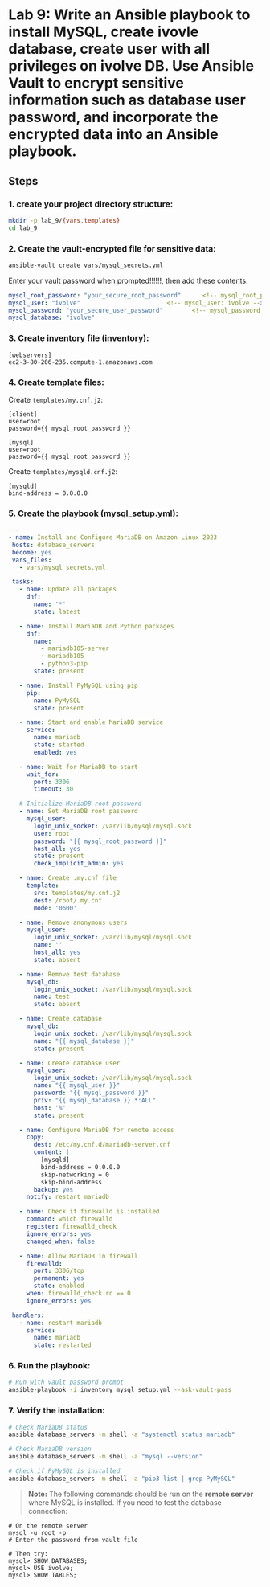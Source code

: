 # Lab 9: Write an Ansible playbook to install MySQL, create ivovle database, create user with all privileges on ivolve DB. Use Ansible Vault to encrypt sensitive information such as database user password, and incorporate the encrypted data into an Ansible playbook.

## Steps

### 1. create your project directory structure:
```bash
mkdir -p lab_9/{vars,templates}
cd lab_9
```

### 2. Create the vault-encrypted file for sensitive data:
```bash
ansible-vault create vars/mysql_secrets.yml
```
Enter your vault password when prompted!!!!!!,        <!-- for this lab_9, vault password is: 12345 -->
then add these contents:
```yaml
mysql_root_password: "your_secure_root_password"      <!-- mysql_root_password is: 12345 -->
mysql_user: "ivolve"                        <!-- mysql_user: ivolve -->
mysql_password: "your_secure_user_password"        <!-- mysql_password is: 12345 -->
mysql_database: "ivolve"        
```

### 3. Create inventory file (inventory):
```
[webservers]
ec2-3-80-206-235.compute-1.amazonaws.com
```

### 4. Create template files:
Create `templates/my.cnf.j2`:
```jinja
[client]
user=root
password={{ mysql_root_password }}

[mysql]
user=root
password={{ mysql_root_password }}
```
Create `templates/mysqld.cnf.j2`:
```jinja
[mysqld]
bind-address = 0.0.0.0
```

### 5. Create the playbook (mysql_setup.yml):
 ```yaml
---
- name: Install and Configure MariaDB on Amazon Linux 2023
  hosts: database_servers
  become: yes
  vars_files:
    - vars/mysql_secrets.yml

  tasks:
    - name: Update all packages
      dnf:
        name: '*'
        state: latest

    - name: Install MariaDB and Python packages
      dnf:
        name:
          - mariadb105-server
          - mariadb105
          - python3-pip
        state: present

    - name: Install PyMySQL using pip
      pip:
        name: PyMySQL
        state: present

    - name: Start and enable MariaDB service
      service:
        name: mariadb
        state: started
        enabled: yes

    - name: Wait for MariaDB to start
      wait_for:
        port: 3306
        timeout: 30

    # Initialize MariaDB root password
    - name: Set MariaDB root password
      mysql_user:
        login_unix_socket: /var/lib/mysql/mysql.sock
        user: root
        password: "{{ mysql_root_password }}"
        host_all: yes
        state: present
        check_implicit_admin: yes

    - name: Create .my.cnf file
      template:
        src: templates/my.cnf.j2
        dest: /root/.my.cnf
        mode: '0600'

    - name: Remove anonymous users
      mysql_user:
        login_unix_socket: /var/lib/mysql/mysql.sock
        name: ''
        host_all: yes
        state: absent

    - name: Remove test database
      mysql_db:
        login_unix_socket: /var/lib/mysql/mysql.sock
        name: test
        state: absent

    - name: Create database
      mysql_db:
        login_unix_socket: /var/lib/mysql/mysql.sock
        name: "{{ mysql_database }}"
        state: present

    - name: Create database user
      mysql_user:
        login_unix_socket: /var/lib/mysql/mysql.sock
        name: "{{ mysql_user }}"
        password: "{{ mysql_password }}"
        priv: "{{ mysql_database }}.*:ALL"
        host: '%'
        state: present

    - name: Configure MariaDB for remote access
      copy:
        dest: /etc/my.cnf.d/mariadb-server.cnf
        content: |
          [mysqld]
          bind-address = 0.0.0.0
          skip-networking = 0
          skip-bind-address
        backup: yes
      notify: restart mariadb

    - name: Check if firewalld is installed
      command: which firewalld
      register: firewalld_check
      ignore_errors: yes
      changed_when: false

    - name: Allow MariaDB in firewall
      firewalld:
        port: 3306/tcp
        permanent: yes
        state: enabled
      when: firewalld_check.rc == 0
      ignore_errors: yes

  handlers:
    - name: restart mariadb
      service:
        name: mariadb
        state: restarted
```

### 6. Run the playbook:
```bash
# Run with vault password prompt
ansible-playbook -i inventory mysql_setup.yml --ask-vault-pass
```

### 7. Verify the installation:
```bash
# Check MariaDB status
ansible database_servers -m shell -a "systemctl status mariadb"

# Check MariaDB version
ansible database_servers -m shell -a "mysql --version"

# Check if PyMySQL is installed
ansible database_servers -m shell -a "pip3 list | grep PyMySQL"
```

> **Note:** The following commands should be run on the **remote server** where MySQL is installed.
If you need to test the database connection:
```
# On the remote server
mysql -u root -p
# Enter the password from vault file

# Then try:
mysql> SHOW DATABASES;
mysql> USE ivolve;
mysql> SHOW TABLES;
```
